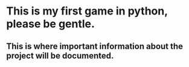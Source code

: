 # This is my first game in python, please be gentle.

## This is where important information about the project will be documented.
